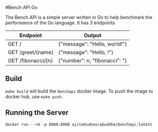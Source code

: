 #Bench API Go

The Bench API is a simple server written in Go to help benchmark the performance of the Go language. It has 3 endpoints

|Endpoint|Output|
|------|------|
|GET /|{"message": "Hello, world!"}|
|GET /greet/{name}|{"message": "Hello, <name>!"}|
|GET /fibonacci/{n}|{"number": n, "fibonacci": "<nth number in fibonacci series>}|

## Build

`make build` will build the `benchapi` docker image. To push the image to docker hub, use `make push`.

## Running the Server

`docker run --rm -p 8080:8080 ajitemsahasrabuddhe/benchapi:latest`
